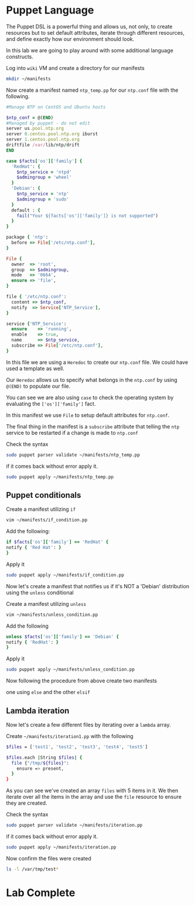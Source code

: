 # Puppet Language 

The Puppet DSL is a powerful thing and allows us, not only, to create resources but to set default attributes, iterate through different resources, and define exactly how our environment should look. 

In this lab we are going to play around with some additional language constructs. 

Log into 	`wiki` VM and create a directory for our manifests
```bash
mkdir ~/manifests
```

Now create a manifest named `ntp_temp.pp` for our `ntp.conf` file with the following.
```ruby
#Manage NTP on CentOS and Ubuntu hosts

$ntp_conf = @(END)
#Managed by puppet - do not edit
server us.pool.ntp.org
server 0.centos.pool.ntp.org iburst
server 1.centos.pool.ntp.org
driftfile /var/lib/ntp/drift
END

case $facts['os']['family'] {
  'RedHat': {
    $ntp_service = 'ntpd'
    $admingroup = 'wheel'
  }
  'Debian': {
    $ntp_service = 'ntp'
    $admingroup = 'sudo'
  }
  default : {
    fail("Your ${facts['os']['family']} is not supported")
  }
}

package { 'ntp':
  before => File['/etc/ntp.conf'],
}

File {
  owner  => 'root',
  group  => $admingroup,
  mode   => '0664',
  ensure => 'file',
}

file { '/etc/ntp.conf':
  content => $ntp_conf,
  notify  => Service['NTP_Service'],
}

service {'NTP_Service':
  ensure    => 'running',
  enable    => true,
  name      => $ntp_service,
  subscribe => File['/etc/ntp.conf'],
}
```

In this file we are using a `Heredoc` to create our `ntp.conf` file.  We could have used a template as well. 

Our `Heredoc` allows us to specify what belongs in the `ntp.conf` by using `@(END)` to populate our file.

You can see we are also using `case` to check the operating system by evaluating the `['os']['family']` fact. 

In this manifest we use `File` to setup default attributes for `ntp.conf`.  

The final thing in the manifest is a `subscribe` attribute that telling the `ntp` service to be restarted if a change is made to `ntp.conf`


Check the syntax

```bash
sudo puppet parser validate ~/manifests/ntp_temp.pp
```

if it comes back without error apply it.
```bash
sudo puppet apply ~/manifests/ntp_temp.pp
```


## Puppet conditionals

Create a manifest utilizing `if` 
```bash
vim ~/manifests/if_condition.pp
```

Add the following:
```ruby
if $facts['os']['family'] == 'RedHat' {
notify { 'Red Hat': }
}
```

Apply it
```bash
sudo puppet apply ~/manifests/if_condition.pp
```
Now let's create a manifest that notifies us if it's NOT a 'Debian' distribution using the `unless` conditional

Create a manifest utilizing `unless`
```bash 
vim ~/manifests/unless_condition.pp
```

Add the following 
```ruby
unless $facts['os']['family'] == 'Debian' {
notify { 'RedHat': }
}
```

Apply it
```bash
sudo puppet apply ~/manifests/unless_condition.pp
```

Now following the procedure from above create  two manifests 

one using `else` and the other  `elsif` 


## Lambda iteration
Now let's create a few different files by iterating over a `lambda` array.

Create `~/manifests/iteration1.pp` with the following
```bash
$files = ['test1', 'test2', 'test3', 'test4', 'test5']

$files.each |String $files| {
  file {"/tmp/${files}":
    ensure => present,
  }
}
```

As you can see we've created an array `files` with 5 items in it.  We then iterate over all the items in the array and use the `file` resource to ensure they are created. 


Check the syntax

```bash
sudo puppet parser validate ~/manifests/iteration.pp
```

if it comes back without error apply it.
```bash
sudo puppet apply ~/manifests/iteration.pp
```

Now confirm the files were created 
```bash
ls -l /var/tmp/test*
```
 

# Lab Complete 